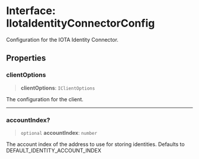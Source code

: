 # Interface: IIotaIdentityConnectorConfig

Configuration for the IOTA Identity Connector.

## Properties

### clientOptions

> **clientOptions**: `IClientOptions`

The configuration for the client.

***

### accountIndex?

> `optional` **accountIndex**: `number`

The account index of the address to use for storing identities. Defaults to DEFAULT_IDENTITY_ACCOUNT_INDEX
